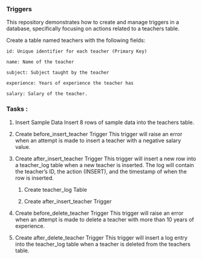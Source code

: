 ### Triggers
This repository demonstrates how to create and manage triggers in a database, specifically focusing on actions related to a teachers table. 

Create a table named teachers with the following fields:
  
    id: Unique identifier for each teacher (Primary Key)

    name: Name of the teacher

    subject: Subject taught by the teacher

    experience: Years of experience the teacher has

    salary: Salary of the teacher.
### Tasks :
1. Insert Sample Data
Insert 8 rows of sample data into the teachers table.

2. Create before_insert_teacher Trigger
This trigger will raise an error when an attempt is made to insert a teacher with a negative salary value.

3. Create after_insert_teacher Trigger
This trigger will insert a new row into a teacher_log table when a new teacher is inserted. The log will contain the teacher’s ID, the action (INSERT), and the timestamp of when the row is inserted.

   1.  Create teacher_log Table

   2.  Create after_insert_teacher Trigger

4. Create before_delete_teacher Trigger
This trigger will raise an error when an attempt is made to delete a teacher with more than 10 years of experience.

5. Create after_delete_teacher Trigger
This trigger will insert a log entry into the teacher_log table when a teacher is deleted from the teachers table.

